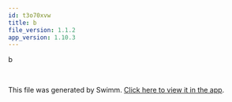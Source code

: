 ```yaml
---
id: t3o70xvw
title: b
file_version: 1.1.2
app_version: 1.10.3
---
```


b

<br/>

This file was generated by Swimm. [Click here to view it in the app](https://swimm-web-app.web.app/repos/Z2l0aHViJTNBJTNBTm9hUmVwbyUzQSUzQU5vYW96ZXI=/docs/t3o70xvw).
